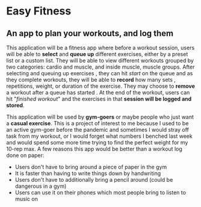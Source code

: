 # Easy Fitness

## An app to plan your workouts, and log them

This application will be a fitness app where before a workout session, users will be able to **select** and **queue up**
different exercises, either by a preset list or a custom list. They will be able to view different workouts grouped
by two categories: cardio and muscle, and inside muscle, muscle groups. After selecting and queuing up exercises
, they can hit *start* on the queue and as they complete workouts, they will be able to **record** how many sets
, repetitions, weight, or duration of the exercise. They may choose to **remove** a workout after a queue has started
. At the end of the workout, users can hit "*finished workout*" and the exercises in that **session will be logged and
stored**.
   
This application will be used by **gym-goers** or maybe people who just want a **casual exercise**. This is a project of
interest to me because I used to be an active gym-goer before the pandemic and sometimes I would stray off task
from my workout, or I would forget what numbers I benched last week and would spend some more time trying to
find the perfect weight for my 10-rep max. A few reasons this app would be better than a workout log done on paper:
        
- Users don't have to bring around a piece of paper in the gym
- It is faster than having to write things down by handwriting
- Users don't have to additionally bring a pencil around (could be dangerous in a gym)
- Users can use it on their phones which most people bring to listen to music on